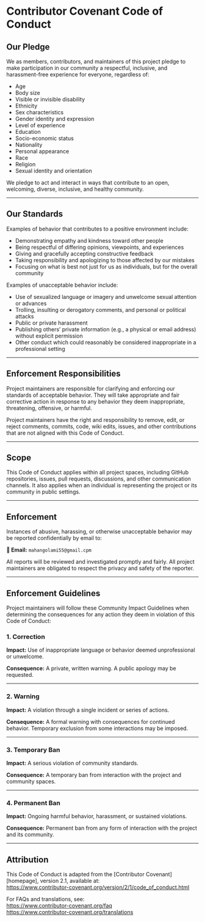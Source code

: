 # Contributor Covenant Code of Conduct

## Our Pledge

We as members, contributors, and maintainers of this project pledge to make participation in our community a respectful, inclusive, and harassment-free experience for everyone, regardless of:

- Age
- Body size
- Visible or invisible disability
- Ethnicity
- Sex characteristics
- Gender identity and expression
- Level of experience
- Education
- Socio-economic status
- Nationality
- Personal appearance
- Race
- Religion
- Sexual identity and orientation

We pledge to act and interact in ways that contribute to an open, welcoming, diverse, inclusive, and healthy community.

---

## Our Standards

Examples of behavior that contributes to a positive environment include:

- Demonstrating empathy and kindness toward other people
- Being respectful of differing opinions, viewpoints, and experiences
- Giving and gracefully accepting constructive feedback
- Taking responsibility and apologizing to those affected by our mistakes
- Focusing on what is best not just for us as individuals, but for the overall community

Examples of unacceptable behavior include:

- Use of sexualized language or imagery and unwelcome sexual attention or advances
- Trolling, insulting or derogatory comments, and personal or political attacks
- Public or private harassment
- Publishing others’ private information (e.g., a physical or email address) without explicit permission
- Other conduct which could reasonably be considered inappropriate in a professional setting

---

## Enforcement Responsibilities

Project maintainers are responsible for clarifying and enforcing our standards of acceptable behavior. They will take appropriate and fair corrective action in response to any behavior they deem inappropriate, threatening, offensive, or harmful.

Project maintainers have the right and responsibility to remove, edit, or reject comments, commits, code, wiki edits, issues, and other contributions that are not aligned with this Code of Conduct.

---

## Scope

This Code of Conduct applies within all project spaces, including GitHub repositories, issues, pull requests, discussions, and other communication channels. It also applies when an individual is representing the project or its community in public settings.

---

## Enforcement

Instances of abusive, harassing, or otherwise unacceptable behavior may be reported confidentially by email to:

**📧 Email:** `mahangolami55@gmail.cpm`

All reports will be reviewed and investigated promptly and fairly. All project maintainers are obligated to respect the privacy and safety of the reporter.

---

## Enforcement Guidelines

Project maintainers will follow these Community Impact Guidelines when determining the consequences for any action they deem in violation of this Code of Conduct:

### 1. Correction

**Impact:** Use of inappropriate language or behavior deemed unprofessional or unwelcome.

**Consequence:** A private, written warning. A public apology may be requested.

---

### 2. Warning

**Impact:** A violation through a single incident or series of actions.

**Consequence:** A formal warning with consequences for continued behavior. Temporary exclusion from some interactions may be imposed.

---

### 3. Temporary Ban

**Impact:** A serious violation of community standards.

**Consequence:** A temporary ban from interaction with the project and community spaces.

---

### 4. Permanent Ban

**Impact:** Ongoing harmful behavior, harassment, or sustained violations.

**Consequence:** Permanent ban from any form of interaction with the project and its community.

---

## Attribution

This Code of Conduct is adapted from the [Contributor Covenant][homepage], version 2.1, available at:  
https://www.contributor-covenant.org/version/2/1/code_of_conduct.html

For FAQs and translations, see:  
https://www.contributor-covenant.org/faq  
https://www.contributor-covenant.org/translations

